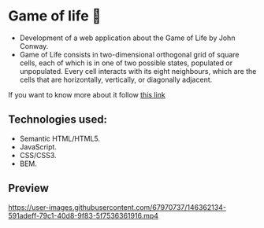 # Game of life :space_invader:

- Development of a web application about the Game of Life by John Conway.
- Game of Life consists in two-dimensional orthogonal grid of square cells, each of which is in one of two possible states, populated or unpopulated. Every cell interacts with its eight neighbours, which are the cells that are horizontally, vertically, or diagonally adjacent.

If you want to know more about it follow <a href="https://en.wikipedia.org/wiki/Conway%27s_Game_of_Life">this link</a>

## Technologies used:

- Semantic HTML/HTML5.
- JavaScript.
- CSS/CSS3.
- BEM.

## Preview

https://user-images.githubusercontent.com/67970737/146362134-591adeff-79c1-40d8-9f83-5f7536361916.mp4

